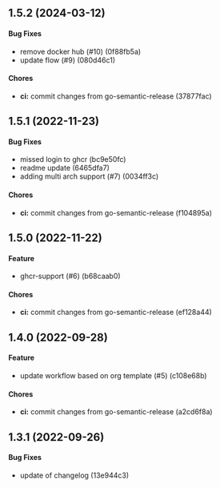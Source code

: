 ## 1.5.2 (2024-03-12)

#### Bug Fixes

* remove docker hub (#10) (0f88fb5a)
* update flow (#9) (080d46c1)

#### Chores

* **ci:** commit changes from go-semantic-release (37877fac)


## 1.5.1 (2022-11-23)

#### Bug Fixes

* missed login to ghcr (bc9e50fc)
* readme update (6465dfa7)
* adding multi arch support (#7) (0034ff3c)

#### Chores

* **ci:** commit changes from go-semantic-release (f104895a)


## 1.5.0 (2022-11-22)

#### Feature

* ghcr-support (#6) (b68caab0)

#### Chores

* **ci:** commit changes from go-semantic-release (ef128a44)


## 1.4.0 (2022-09-28)

#### Feature

* update workflow based on org template (#5) (c108e68b)

#### Chores

* **ci:** commit changes from go-semantic-release (a2cd6f8a)


## 1.3.1 (2022-09-26)

#### Bug Fixes

* update of changelog (13e944c3)
